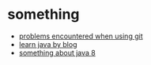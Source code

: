 # something

- [problems encountered when using git](https://github.com/gaoxinge/something/tree/master/problems%20encountered%20when%20using%20git)
- [learn java by blog](https://github.com/gaoxinge/something/tree/master/learn%20java%20by%20blog)
- [something about java 8](https://github.com/gaoxinge/something/tree/master/something%20about%20java%208)